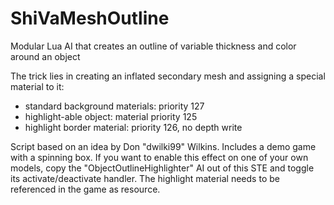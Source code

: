 # ShiVaMeshOutline
Modular Lua AI that creates an outline of variable thickness and color around an object

The trick lies in creating an inflated secondary mesh and assigning a special material to it:
- standard background materials: priority 127
- highlight-able object: material priority 125
- highlight border material: priority 126, no depth write

Script based on an idea by Don "dwilki99" Wilkins. Includes a demo game with a spinning box. If you want to enable this effect on one of your own models, copy the "ObjectOutlineHighlighter" AI out of this STE and toggle its activate/deactivate handler. The highlight material needs to be referenced in the game as resource.

